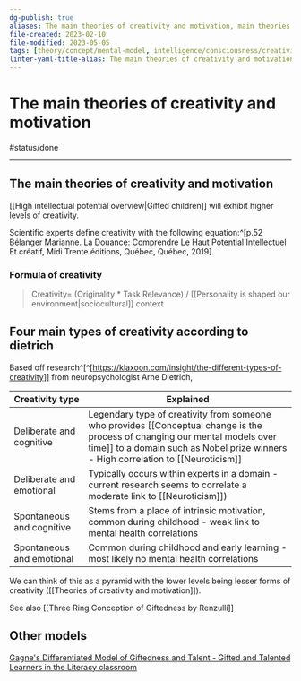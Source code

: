 ```yaml
---
dg-publish: true
aliases: The main theories of creativity and motivation, main theories of creativity and motivation, creativity, theory of creativity, theory of motivation, Gifted children exhibit higher levels of creativity., creative thinking, ability to enter flow, Those with HPI exhibit higher levels of creativity., high intellectual potential goes hand in hand with creativity, high intellectual potential and creativity, HPI and creativity
file-created: 2023-02-10
file-modified: 2023-05-05
tags: [theory/concept/mental-model, intelligence/consciousness/creativity, mindset, psychology, psychology/cognition, definition, giftedness]
linter-yaml-title-alias: The main theories of creativity and motivation
---
```


# The main theories of creativity and motivation

#status/done

---

## The main theories of creativity and motivation

[[High intellectual potential overview|Gifted children]] will exhibit higher levels of creativity. 

Scientific experts define creativity with the following equation:^[p.52 Bélanger Marianne. La Douance: Comprendre Le Haut Potential Intellectuel Et créatif, Midi Trente éditions, Québec, Québec, 2019].

### Formula of creativity

>  Creativity= (Originality * Task Relevance) / [[Personality is shaped our environment|sociocultural]] context

## Four main types of creativity according to dietrich

Based off research^[^[https://klaxoon.com/insight/the-different-types-of-creativity]] from neuropsychologist Arne Dietrich,

Creativity type | Explained
--|--
Deliberate and cognitive | Legendary type of creativity from someone who provides [[Conceptual change is the process of changing our mental models over time]] to a domain such as Nobel prize winners - High correlation to [[Neuroticism]]
Deliberate and emotional | Typically occurs within experts in a domain - current research seems to correlate a moderate link to [[Neuroticism]])
Spontaneous and cognitive | Stems from a place of intrinsic motivation, common during childhood - weak link to mental health correlations
Spontaneous and emotional | Common during childhood and early learning - most likely no mental health correlations

We can think of this as a pyramid with the lower levels being lesser forms of creativity ([[Theories of creativity and motivation]]).

See also [[Three Ring Conception of Giftedness by Renzulli]]

## Other models

[Gagne's Differentiated Model of Giftedness and Talent - Gifted and Talented Learners in the Literacy classroom](https://giftedstudentliteracy.weebly.com/gagnes-differentiated-model-of-giftedness-and-talent.html)
